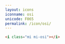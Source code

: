 ```yaml
---
layout: icons
iconname: osi
unicode: F065
permalink: /icon/osi/
---
```


``` html
<i class="mi mi-osi"></i>
```
